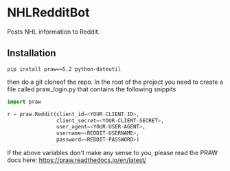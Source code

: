 # NHLRedditBot
Posts NHL information to Reddit.


## Installation
```
pip install praw==5.2 python-dateutil
```

then do a git cloneof the repo. In the root of the project you need to create a file called praw_login.py that contains the following snippits

```python
import praw

r = praw.Reddit(client_id=<YOUR-CLIENT-ID>,
                client_secret=<YOUR-CLIENT-SECRET>,
                user_agent=<YOUR-USER-AGENT>,
                username=<REDDIT-USERNAME>,
                password=<REDDIT-PASSWORD>)
```

If the above variables don't make any sense to you, please read the PRAW docs here: https://praw.readthedocs.io/en/latest/

